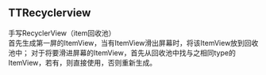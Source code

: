 ## TTRecyclerview

手写RecyclerView（item回收池）  
首先生成第一屏的ItemView，当有ItemView滑出屏幕时，将该ItemView放到回收池中；
对于将要滑进屏幕的ItemView，首先从回收池中找与之相同type的ItemView，若有，则直接使用，否则重新生成。
